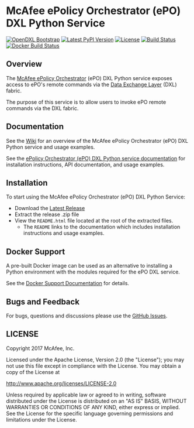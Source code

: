 # McAfee ePolicy Orchestrator (ePO) DXL Python Service
[![OpenDXL Bootstrap](https://img.shields.io/badge/Built%20With-OpenDXL%20Bootstrap-blue.svg)](https://github.com/opendxl/opendxl-bootstrap-python)
[![Latest PyPI Version](https://img.shields.io/pypi/v/dxleposervice.svg)](https://pypi.python.org/pypi/dxleposervice)
[![License](https://img.shields.io/badge/License-Apache%202.0-blue.svg)](https://opensource.org/licenses/Apache-2.0)
[![Build Status](https://travis-ci.org/opendxl/opendxl-epo-service-python.png?branch=master)](https://travis-ci.org/opendxl/opendxl-epo-service-python)
[![Docker Build Status](https://img.shields.io/docker/build/opendxl/opendxl-epo-service-python.svg)](https://hub.docker.com/r/opendxl/opendxl-epo-service-python/)


## Overview

The [McAfee ePolicy Orchestrator](https://www.mcafee.com/us/products/epolicy-orchestrator.aspx) (ePO) DXL Python
service exposes access to ePO's remote commands via the [Data Exchange Layer](http://www.mcafee.com/us/solutions/data-exchange-layer.aspx) (DXL) fabric.

The purpose of this service is to allow users to invoke ePO remote commands via the DXL fabric.

## Documentation

See the [Wiki](https://github.com/opendxl/opendxl-epo-service-python/wiki) for an overview of the McAfee
ePolicy Orchestrator (ePO) DXL Python service and usage examples.

See the [ePolicy Orchestrator (ePO) DXL Python service documentation](https://opendxl.github.io/opendxl-epo-service-python/pydoc) for
installation instructions, API documentation, and usage examples.

## Installation

To start using the McAfee ePolicy Orchestrator (ePO) DXL Python Service:

* Download the [Latest Release](https://github.com/opendxl/opendxl-epo-service-python/releases/latest)
* Extract the release .zip file
* View the `README.html` file located at the root of the extracted files.
  * The `README` links to the documentation which includes installation instructions and usage examples.

## Docker Support

A pre-built Docker image can be used as an alternative to installing a Python environment with the
modules required for the ePO DXL service.

See the [Docker Support Documentation](https://opendxl.github.io/opendxl-epo-service-python/pydoc/docker.html) for details.

## Bugs and Feedback

For bugs, questions and discussions please use the [GitHub Issues](https://github.com/opendxl/opendxl-epo-service-python/issues).

## LICENSE

Copyright 2017 McAfee, Inc.

Licensed under the Apache License, Version 2.0 (the "License"); you may not use this file except in compliance with the License. You may obtain a copy of the License at

http://www.apache.org/licenses/LICENSE-2.0

Unless required by applicable law or agreed to in writing, software distributed under the License is distributed on an "AS IS" BASIS, WITHOUT WARRANTIES OR CONDITIONS OF ANY KIND, either express or implied. See the License for the specific language governing permissions and limitations under the License.
